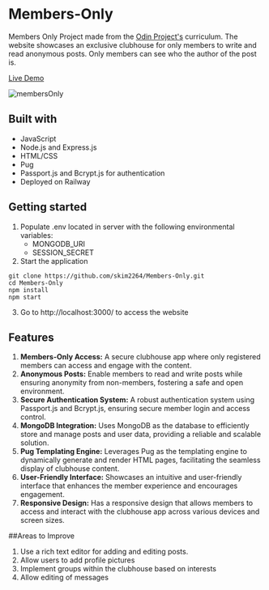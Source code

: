 # Members-Only

Members Only Project made from the [Odin Project's](https://www.theodinproject.com/) curriculum. The website showcases an exclusive clubhouse for only members to write and read anonymous posts. Only members can see who the author of the post is.

[Live Demo](https://skim2264.github.io/Members-Only/)

![membersOnly](https://github.com/skim2264/Members-Only/assets/72099715/09bae0d0-6e83-41db-8891-235541a5d9be)

## Built with

- JavaScript
- Node.js and Express.js
- HTML/CSS
- Pug
- Passport.js and Bcrypt.js for authentication
- Deployed on Railway

## Getting started
1. Populate .env located in server with the following environmental variables:
   - MONGODB_URI
   - SESSION_SECRET
2. Start the application
```
git clone https://github.com/skim2264/Members-Only.git
cd Members-Only
npm install
npm start
```
3. Go to http://localhost:3000/ to access the website

## Features
1. **Members-Only Access:** A secure clubhouse app where only registered members can access and engage with the content.
2. **Anonymous Posts:** Enable members to read and write posts while ensuring anonymity from non-members, fostering a safe and open environment.
3. **Secure Authentication System:** A robust authentication system using Passport.js and Bcrypt.js, ensuring secure member login and access control.
4. **MongoDB Integration:** Uses MongoDB as the database to efficiently store and manage posts and user data, providing a reliable and scalable solution.
5. **Pug Templating Engine:** Leverages Pug as the templating engine to dynamically generate and render HTML pages, facilitating the seamless display of clubhouse content.
6. **User-Friendly Interface:** Showcases an intuitive and user-friendly interface that enhances the member experience and encourages engagement.
7. **Responsive Design:** Has a responsive design that allows members to access and interact with the clubhouse app across various devices and screen sizes.

##Areas to Improve
1. Use a rich text editor for adding and editing posts.
2. Allow users to add profile pictures
3. Implement groups within the clubhouse based on interests
4. Allow editing of messages

